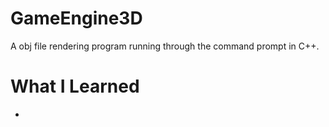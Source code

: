 # GameEngine3D

A obj file rendering program running through the command prompt in C++.

# What I Learned

* 
